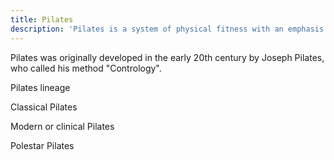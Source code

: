 ```yaml
---
title: Pilates
description: 'Pilates is a system of physical fitness with an emphasis on core strength, spinal mobility and the mind-body connection.'
---
```


Pilates was originally developed in the early 20th century by Joseph Pilates, who called his method "Contrology". 

Pilates lineage

Classical Pilates

Modern or clinical Pilates

Polestar Pilates